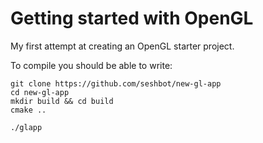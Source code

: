 Getting started with OpenGL
=============

My first attempt at creating an OpenGL starter project.

To compile you should be able to write: 

    git clone https://github.com/seshbot/new-gl-app
    cd new-gl-app
    mkdir build && cd build
    cmake ..

    ./glapp
